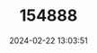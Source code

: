 ---
title: "154888"
category: "Pomacentrus wardi"
draft: false
date: 2024-02-22 13:03:51
languages:
  English: ["Ward's Damsel"]
---